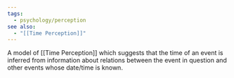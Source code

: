 ```yaml
---
tags:
  - psychology/perception
see also:
  - "[[Time Perception]]"
---
```

A model of [[Time Perception]] which suggests that the time of an event is inferred from information about relations between the event in question and other events whose date/time is known.
